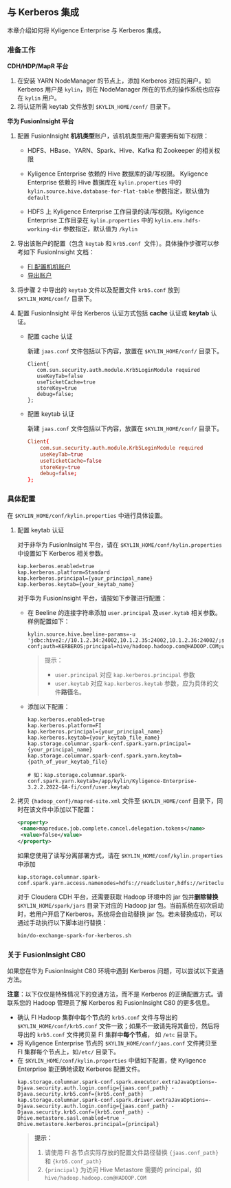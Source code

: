 ## 与 Kerberos 集成

本章介绍如何将 Kyligence Enterprise 与 Kerberos 集成。

### 准备工作

**CDH/HDP/MapR 平台**

1. 在安装 YARN NodeManager 的节点上，添加 Kerberos 对应的用户。如 Kerberos 用户是 `kylin`，则在 NodeManager 所在的节点的操作系统也应存在 `kylin` 用户。
2. 将认证所需 keytab 文件放到 `$KYLIN_HOME/conf/` 目录下。 

**华为 FusionInsight 平台**

1. 配置 FusionInsight **机机类型**账户，该机机类型用户需要拥有如下权限：
   - HDFS、HBase、YARN、Spark、Hive、Kafka 和 Zookeeper 的相关权限
   - Kyligence Enterprise 依赖的 Hive 数据库的读/写权限。 Kyligence Enterprise 依赖的 Hive 数据库在  `kylin.properties` 中的 `kylin.source.hive.database-for-flat-table`  参数指定，默认值为 `default`

   - HDFS 上 Kyligence Enterprise 工作目录的读/写权限。Kyligence Enterprise 工作目录在 `kylin.properties` 中的  `kylin.env.hdfs-working-dir` 参数指定，默认值为 `/kylin`

2. 导出该账户的配置（包含 `keytab` 和 `krb5.conf `文件）。具体操作步骤可以参考如下 FusionInsight 文档：
   - [FI 配置机机账户](http://support.huawei.com/hedex/hdx.do?docid=EDOC1000130541&id=it_61_50_000019&text=%252525u521B%252525u5EFA%252525u7528%252525u6237&lang=zh)
   - [导出账户](http://support.huawei.com/hedex/hdx.do?docid=EDOC1000130541&id=it_61_50_000030&text=%252525u5BFC%252525u51FAKeytab%252525u6587%252525u4EF6&lang=zh)

3. 将步骤 2 中导出的 `keytab` 文件以及配置文件 `krb5.conf` 放到 `$KYLIN_HOME/conf/` 目录下。

4. 配置 FusionInsight 平台 Kerberos 认证方式包括 **cache** 认证或 **keytab** 认证。
   - 配置 cache 认证

     新建 `jaas.conf` 文件包括以下内容，放置在 `$KYLIN_HOME/conf/` 目录下。

     ```
     Client{
     	com.sun.security.auth.module.Krb5LoginModule required
     	useKeyTab=false
     	useTicketCache=true
     	storeKey=true
     	debug=false;
     };
     ```

   - 配置 keytab 认证

     新建 `jaas.conf` 文件包括以下内容，放置在 `$KYLIN_HOME/conf/` 目录下。

     ```conf
     Client{
         com.sun.security.auth.module.Krb5LoginModule required
         useKeyTab=true
         useTicketCache=false
         storeKey=true
         debug=false;
     };
     ```



### 具体配置

在 `$KYLIN_HOME/conf/kylin.properties` 中进行具体设置。

1. 配置 keytab 认证

   对于非华为 FusionInsight 平台，请在 `$KYLIN_HOME/conf/kylin.properties` 中设置如下 Kerberos 相关参数。

   ```properties
   kap.kerberos.enabled=true
   kap.kerberos.platform=Standard
   kap.kerberos.principal={your_principal_name}
   kap.kerberos.keytab={your_keytab_name} 
   ```

   对于华为 FusionInsight 平台，请按如下步骤进行配置：

   - 在 Beeline 的连接字符串添加 `user.principal` 及`user.kytab` 相关参数。样例配置如下：

     ```properties
     kylin.source.hive.beeline-params=-u 'jdbc:hive2://10.1.2.34:24002,10.1.2.35:24002,10.1.2.36:24002/;serviceDiscoveryMode=zooKeeper;zooKeeperNamespace=hiveserver2;sasl.qop=auth-conf;auth=KERBEROS;principal=hive/hadoop.hadoop.com@HADOOP.COM;user.keytab=/root/testkylinadmin/user.keytab;user.principal=testkylinadmin'
     ```

     > 提示：
     >
     > - `user.principal` 对应 `kap.kerberos.principal` 参数
     > - `user.keytab` 对应 `kap.kerberos.keytab` 参数，应为具体的文件**路径**名。

   - 添加以下配置：

     ```properties
     kap.kerberos.enabled=true
     kap.kerberos.platform=FI
     kap.kerberos.principal={your_principal_name}
     kap.kerberos.keytab={your_keytab_file_name}
     kap.storage.columnar.spark-conf.spark.yarn.principal={your_principal_name}
     kap.storage.columnar.spark-conf.spark.yarn.keytab={path_of_your_keytab_file}

     # 如：kap.storage.columnar.spark-conf.spark.yarn.keytab=/app/kylin/Kyligence-Enterprise-3.2.2.2022-GA-fi/conf/user.keytab
     ```

     

2. 拷贝 `{hadoop_conf}/mapred-site.xml` 文件至 `$KYLIN_HOME/conf` 目录下，同时在该文件中添加以下配置：

   ```xml
   <property>
   	<name>mapreduce.job.complete.cancel.delegation.tokens</name>
   	<value>false</value>
   </property>
   ```

   如果您使用了读写分离部署方式，请在 `$KYLIN_HOME/conf/kylin.properties` 中添加

   ```properties
   kap.storage.columnar.spark-conf.spark.yarn.access.namenodes=hdfs://readcluster,hdfs://writecluster
   ```

   对于 Cloudera CDH 平台，还需要获取 Hadoop 环境中的 jar 包并**删除替换** `$KYLIN_HOME/spark/jars` 目录下对应的 Hadoop jar 包。当前系统在初次启动时，若用户开启了Kerberos，系统将会自动替换 jar 包。若未替换成功，可以通过手动执行以下脚本进行替换：

   ```sh
   bin/do-exchange-spark-for-kerberos.sh
   ```



### 关于 FusionInsight C80

如果您在华为 FusionInsight C80 环境中遇到 Kerberos 问题，可以尝试以下变通方法。

**注意**：以下仅仅是特殊情况下的变通方法，而不是 Kerberos 的正确配置方式。请联系您的 Hadoop 管理员了解 Kerberos 和 FusionInsight C80 的更多信息。

- 确认 FI Hadoop 集群中每个节点的 `krb5.conf` 文件与导出的 `$KYLIN_HOME/conf/krb5.conf` 文件一致；如果不一致请先将其备份，然后将导出的 `krb5.conf` 文件拷贝至 FI 集群中**每个节点**， 如 `/etc` 目录下。 
- 将 Kyligence Enterprise 节点的 `$KYLIN_HOME/conf/jaas.conf` 文件拷贝至 FI 集群每个节点上，如`/etc/` 目录下。
- 在 `$KYLIN_HOME/conf/kylin.properties` 中做如下配置，使 Kyligence Enterprise 能正确地读取 Kerberos 配置文件。
  ```properties
  kap.storage.columnar.spark-conf.spark.executor.extraJavaOptions=-Djava.security.auth.login.config={jaas.conf_path} -Djava.security.krb5.conf={krb5.conf_path}
  kap.storage.columnar.spark-conf.spark.driver.extraJavaOptions=-Djava.security.auth.login.config={jaas.conf_path} -Djava.security.krb5.conf={krb5.conf_path} -Dhive.metastore.sasl.enabled=true -Dhive.metastore.kerberos.principal={principal}
  ```
  >  **提示：**
  >  1. 请使用 FI 各节点实际存放的配置文件路径替换 `{jaas.conf_path}` 和 `{krb5.conf_path}` 
  >  2. `{principal}` 为访问 Hive Metastore 需要的 principal，如 `hive/hadoop.hadoop.com@HADOOP.COM` 

